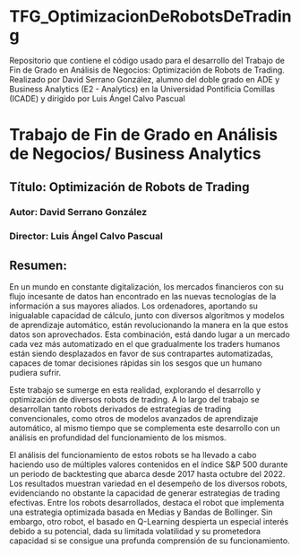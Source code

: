 # TFG_OptimizacionDeRobotsDeTrading
Repositorio que contiene el código usado para el desarrollo del Trabajo de Fin de Grado en Análisis de Negocios: Optimización de Robots de Trading. Realizado por David Serrano González, alumno del doble grado en ADE y Business Analytics (E2 - Analytics) en la Universidad Pontificia Comillas (ICADE) y dirigido por Luis Ángel Calvo Pascual

#
# Trabajo de Fin de Grado en Análisis de Negocios/ Business Analytics
## Título: Optimización de Robots de Trading
### Autor: David Serrano González
### Director: Luis Ángel Calvo Pascual

## Resumen:
En un mundo en constante digitalización, los mercados financieros con su flujo incesante de datos han encontrado en las nuevas tecnologías de la información a sus mayores aliados. Los ordenadores, aportando su inigualable capacidad de cálculo, junto con diversos algoritmos y modelos de aprendizaje automático, están revolucionando la manera en la que estos datos son aprovechados. Esta combinación, está dando lugar a un mercado cada vez más automatizado en el que gradualmente los traders humanos están siendo desplazados en favor de sus contrapartes automatizadas, capaces de tomar decisiones rápidas sin los sesgos que un humano pudiera sufrir.

Este trabajo se sumerge en esta realidad, explorando el desarrollo y optimización de diversos robots de trading. A lo largo del trabajo se desarrollan tanto robots derivados de estrategias de trading convencionales, como otros de modelos avanzados de aprendizaje automático, al mismo tiempo que se complementa este desarrollo con un análisis en profundidad del funcionamiento de los mismos.

El análisis del funcionamiento de estos robots se ha llevado a cabo haciendo uso de múltiples valores contenidos en el índice S&P 500 durante un periodo de backtesting que abarca desde 2017 hasta octubre del 2022. Los resultados muestran variedad en el desempeño de los diversos robots, evidenciando no obstante la capacidad de generar estrategias de trading efectivas. Entre los robots desarrollados, destaca el robot que implementa una estrategia optimizada basada en Medias y Bandas de Bollinger. Sin embargo, otro robot, el basado en Q-Learning despierta un especial interés debido a su potencial, dada su limitada volatilidad y su prometedora capacidad si se consigue una profunda comprensión de su funcionamiento.

